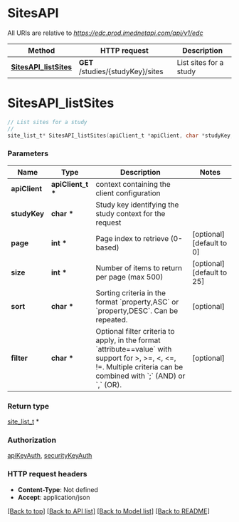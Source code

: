 # SitesAPI

All URIs are relative to *https://edc.prod.imednetapi.com/api/v1/edc*

Method | HTTP request | Description
------------- | ------------- | -------------
[**SitesAPI_listSites**](SitesAPI.md#SitesAPI_listSites) | **GET** /studies/{studyKey}/sites | List sites for a study


# **SitesAPI_listSites**
```c
// List sites for a study
//
site_list_t* SitesAPI_listSites(apiClient_t *apiClient, char *studyKey, int *page, int *size, char *sort, char *filter);
```

### Parameters
Name | Type | Description  | Notes
------------- | ------------- | ------------- | -------------
**apiClient** | **apiClient_t \*** | context containing the client configuration |
**studyKey** | **char \*** | Study key identifying the study context for the request | 
**page** | **int \*** | Page index to retrieve (0-based) | [optional] [default to 0]
**size** | **int \*** | Number of items to return per page (max 500) | [optional] [default to 25]
**sort** | **char \*** | Sorting criteria in the format &#x60;property,ASC&#x60; or &#x60;property,DESC&#x60;. Can be repeated. | [optional] 
**filter** | **char \*** | Optional filter criteria to apply, in the format &#x60;attribute&#x3D;&#x3D;value&#x60; with support for &gt;, &gt;&#x3D;, &lt;, &lt;&#x3D;, !&#x3D;. Multiple criteria can be combined with &#x60;;&#x60; (AND) or &#x60;,&#x60; (OR). | [optional] 

### Return type

[site_list_t](site_list.md) *


### Authorization

[apiKeyAuth](../README.md#apiKeyAuth), [securityKeyAuth](../README.md#securityKeyAuth)

### HTTP request headers

 - **Content-Type**: Not defined
 - **Accept**: application/json

[[Back to top]](#) [[Back to API list]](../README.md#documentation-for-api-endpoints) [[Back to Model list]](../README.md#documentation-for-models) [[Back to README]](../README.md)


